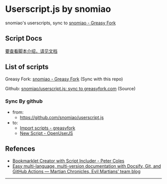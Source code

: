 # Userscript.js by snomiao

snomiao's userscripts, sync to
[snomiao - Greasy Fork](https://greasyfork.org/zh-CN/users/31387-snomiao)

## Script Docs

[要查看脚本介绍，请见文档](https://snomiao.github.io/userscript.js/)

## List of scripts

Greasy Fork:
[snomiao - Greasy Fork](https://greasyfork.org/zh-CN/users/31387-snomiao) (Sync
with this repo)

Github:
[snomiao/userscript.js: sync to greasyfork.com](https://github.com/snomiao/userscript.js#readme)
(Source)

### Sync By github

- from:
  - https://github.com/snomiao/userscript.js
- to:
  - [Import scripts - greasyfork](https://greasyfork.org/en/import)
  - [New Script - OpenUserJS](https://openuserjs.org/user/add/scripts)

## Refences

- [Bookmarklet Creator with Script Includer - Peter Coles](https://mrcoles.com/bookmarklet/)
- [Easy multi-language, multi-version documentation with Docsify, Git, and GitHub Actions — Martian Chronicles, Evil Martians’ team blog](https://evilmartians.com/chronicles/easy-multi-language-multi-version-documentation-with-docsify-git-and-github-actions)

---

<!-- markdown style -->

<style>
    img{
        max-width: 60vw;
        margin: auto;
    }
</style>
